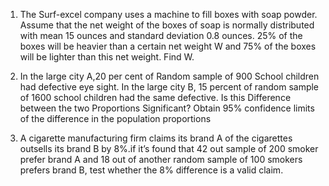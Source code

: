1. The Surf-excel company uses a machine to fill boxes with soap powder. Assume that the net weight of the boxes of soap is normally distributed with mean 15 ounces and standard deviation 0.8 ounces. 25% of the boxes will be heavier than a certain net weight W and 75% of the boxes will be lighter than this net weight. Find W.

2. In the large city A,20 per cent of Random sample of 900 School children had defective eye sight. In the large city B, 15 percent of random sample of 1600 school children had the same defective. Is this Difference between the two Proportions Significant? 
Obtain 95% confidence limits of the difference in the population proportions

3. A cigarette manufacturing firm claims its brand A of the cigarettes outsells its brand B by 8%.if it’s found that 42 out sample of 200 smoker prefer brand A and 18 out of another random sample of 100 smokers prefers brand B, test whether the 8% difference is a valid claim.
